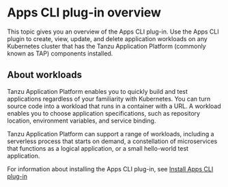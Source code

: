 # Apps CLI plug-in overview

This topic gives you an overview of the Apps CLI plug-in. Use the Apps CLI plugin to create, view, update, and delete application workloads on any Kubernetes cluster that has the Tanzu Application Platform (commonly known as TAP) components installed.

## <a id='about'></a>About workloads

Tanzu Application Platform enables you to quickly build and test applications regardless of
your familiarity with Kubernetes. You can turn source code into a workload that runs in a container
with a URL. A workload enables you to choose application specifications, such as repository location,
environment variables, and service binding.

Tanzu Application Platform can support a range of workloads, including a serverless process that
starts on demand, a constellation of microservices that functions as a logical application, or
a small hello-world test application.

For information about installing the Apps CLI plug-in, see [Install Apps CLI plug-in](tutorials.hbs.md)
